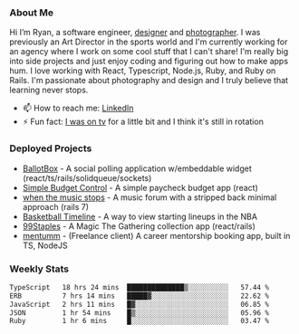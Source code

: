 ### About Me
Hi I’m Ryan, a software engineer, [designer](https://www.denvermullets.com/video) and [photographer](https://www.denvermullets.com/). I was previously an Art Director in the sports world and I'm currently working for an agency where I work on some cool stuff that I can't share! I'm really big into side projects and just enjoy coding and figuring out how to make apps hum. I love working with React, Typescript, Node.js, Ruby, and Ruby on Rails. I'm passionate about photography and design and I truly believe that learning never stops.

- 📫 How to reach me: [LinkedIn](https://www.linkedin.com/in/ryanvaznis)
- ⚡ Fun fact: [I was on tv](https://vimeo.com/381425882) for a little bit and I think it's still in rotation

### Deployed Projects
- [BallotBox](https://voteballotbox.com/) - A social polling application w/embeddable widget (react/ts/rails/solidqueue/sockets)
- [Simple Budget Control](https://simplebudgetcontrol.com/) - A simple paycheck budget app (react)
- [when the music stops](https://whenthemusicstops.net) - A music forum with a stripped back minimal approach (rails 7)
- [Basketball Timeline](https://basketball-timeline.com/?team=PHO&year=2023) - A way to view starting lineups in the NBA
- [99Staples](https://www.99staples.com/collections/denvermullets/9) - A Magic The Gathering collection app (react/rails)
- [mentumm](https://portal.mentumm.com/) - (Freelance client) A career mentorship booking app, built in TS, NodeJS

### Weekly Stats
<!--START_SECTION:waka-->

```txt
TypeScript   18 hrs 24 mins  ██████████████▒░░░░░░░░░░   57.44 %
ERB          7 hrs 14 mins   █████▓░░░░░░░░░░░░░░░░░░░   22.62 %
JavaScript   2 hrs 11 mins   █▓░░░░░░░░░░░░░░░░░░░░░░░   06.85 %
JSON         1 hr 54 mins    █▒░░░░░░░░░░░░░░░░░░░░░░░   05.96 %
Ruby         1 hr 6 mins     █░░░░░░░░░░░░░░░░░░░░░░░░   03.47 %
```

<!--END_SECTION:waka-->
